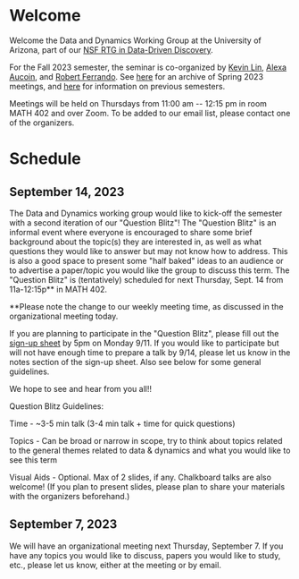 # Welcome

Welcome the Data and Dynamics Working Group at the University of Arizona, part of our [NSF RTG in Data-Driven Discovery](https://sites.google.com/math.arizona.edu/data-driven-discovery/home?pli=1).

For the Fall 2023 semester, the seminar is co-organized by
[Kevin Lin](https://www.math.arizona.edu/~klin/index.php),
[Alexa
Aucoin](https://appliedmath.arizona.edu/person/alexa-aucoin),
and [Robert
Ferrando](https://appliedmath.arizona.edu/person/robert-ferrando).
See [here](https://github.com/ferrandor/UA-DDG/blob/main/spring2023.md) for an archive of
Spring 2023 meetings, and [here](https://www.math.arizona.edu/~klin/ddg) for
information on previous semesters.

Meetings will be held on Thursdays from 11:00 am -- 12:15 pm in room MATH 402 and over Zoom. To be added to our email list, please contact one of the organizers.

# Schedule

## September 14, 2023

The Data and Dynamics working group would like to kick-off the semester with a second iteration of our "Question Blitz"! The "Question Blitz" is an informal event where everyone is encouraged to share some brief background about the topic(s) they are interested in, as well as what questions they would like to answer but may not know how to address. This is also a good space to present some "half baked" ideas to an audience or to advertise a paper/topic you would like the group to discuss this term. The "Question Blitz" is (tentatively) scheduled for next Thursday, Sept. 14 from 11a-12:15p** in MATH 402. 

**Please note the change to our weekly meeting time, as discussed in the organizational meeting today.



If you are planning to participate in the "Question Blitz", please fill out the [sign-up sheet](https://docs.google.com/spreadsheets/d/1bupjxRbp0LOxMe-bCUItptC9CkZsOvc7p7k2_zZ6nZE/edit?pli=1#gid=0) by 5pm on Monday 9/11. If you would like to participate but will not have enough time to prepare a talk by 9/14, please let us know in the notes section of the sign-up sheet. Also see below for some general guidelines.



We hope to see and hear from you all!!



Question Blitz Guidelines: 

Time - ~3-5 min talk (3-4 min talk + time for quick questions)

Topics - Can be broad or narrow in scope, try to think about topics related to the general themes related to data & dynamics and what you would like to see this term

Visual Aids - Optional. Max of 2 slides, if any. Chalkboard talks are also welcome! (If you plan to present slides, please plan to share your materials with the organizers beforehand.) 

## September 7, 2023

We will have an organizational meeting next Thursday, September 7. If you have any topics you would like to discuss, papers you would like to study, etc., please let us know, either at the meeting or by email. 
